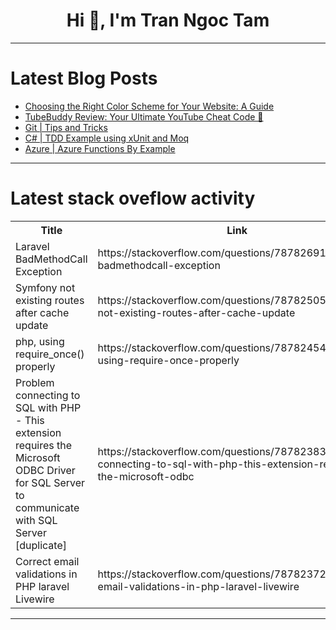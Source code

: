 <h1 align="center">Hi 👋, I'm Tran Ngoc Tam</h1>

---

# Latest Blog Posts 
<!-- BLOG-POST-LIST:START -->
- [Choosing the Right Color Scheme for Your Website: A Guide](https://dev.to/mariajack/choosing-the-right-color-scheme-for-your-website-a-guide-eoh)
- [TubeBuddy Review: Your Ultimate YouTube Cheat Code 🚀](https://dev.to/nicolerivers358/tubebuddy-review-your-ultimate-youtube-cheat-code-2fd7)
- [Git | Tips and Tricks](https://dev.to/hbolajraf/git-tips-and-tricks-5326)
- [C# | TDD Example using xUnit and Moq](https://dev.to/hbolajraf/c-tdd-example-using-xunit-and-moq-1kcc)
- [Azure | Azure Functions By Example](https://dev.to/hbolajraf/azure-azure-functions-by-example-45lb)
<!-- BLOG-POST-LIST:END -->

---

# Latest stack oveflow activity
<table>
  <tr><th>Title</th><th>Link</th></tr>
  <!-- STACKOVERFLOW:START --><tr><td>Laravel BadMethodCall Exception</td><td>https://stackoverflow.com/questions/78782691/laravel-badmethodcall-exception</td></tr><tr><td>Symfony not existing routes after cache update</td><td>https://stackoverflow.com/questions/78782505/symfony-not-existing-routes-after-cache-update</td></tr><tr><td>php, using require_once&lpar;&rpar; properly</td><td>https://stackoverflow.com/questions/78782454/php-using-require-once-properly</td></tr><tr><td>Problem connecting to SQL with PHP - This extension requires the Microsoft ODBC Driver for SQL Server to communicate with SQL Server [duplicate]</td><td>https://stackoverflow.com/questions/78782383/problem-connecting-to-sql-with-php-this-extension-requires-the-microsoft-odbc</td></tr><tr><td>Correct email validations in PHP laravel Livewire</td><td>https://stackoverflow.com/questions/78782372/correct-email-validations-in-php-laravel-livewire</td></tr><!-- STACKOVERFLOW:END -->
</table>

---


